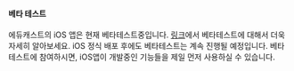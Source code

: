 #### 베타 테스트
에듀캐스트의 iOS 앱은 현재 베타테스트중입니다.
[링크](https://sites.google.com/view/educast-ios-beta-guide)에서 베타테스트에 대해서 더욱 자세히 알아보세요. iOS 정식 배포 후에도 베타테스트는 계속 진행될 예정입니다. 베타테스트에 참여하시면, iOS앱이 개발중인 기능들을 제일 먼저 사용하실 수 있습니다.
